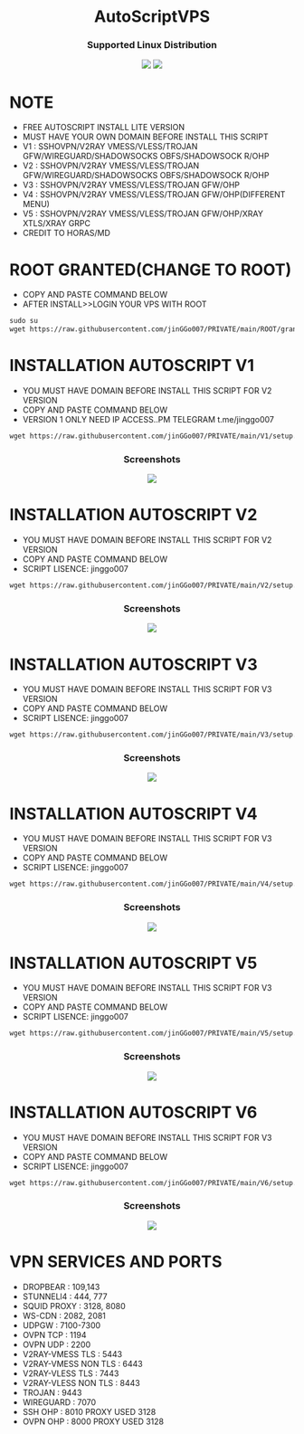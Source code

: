 <h1 align="center">AutoScriptVPS</h1>

<h3 align="center">Supported Linux Distribution</h3>
<p align="center"><img src="https://img.shields.io/static/v1?style=for-the-badge&logo=debian&label=Debian%2010&message=Buster&color=red"> <img src="https://img.shields.io/static/v1?style=for-the-badge&logo=ubuntu&label=Ubuntu%2018&message=18.04 LTS&color=red"> </p>




# NOTE
- FREE AUTOSCRIPT INSTALL LITE VERSION
- MUST HAVE YOUR OWN DOMAIN BEFORE INSTALL THIS SCRIPT
- V1 : SSHOVPN/V2RAY VMESS/VLESS/TROJAN GFW/WIREGUARD/SHADOWSOCKS OBFS/SHADOWSOCK R/OHP
- V2 : SSHOVPN/V2RAY VMESS/VLESS/TROJAN GFW/WIREGUARD/SHADOWSOCKS OBFS/SHADOWSOCK R/OHP
- V3 : SSHOVPN/V2RAY VMESS/VLESS/TROJAN GFW/OHP
- V4 : SSHOVPN/V2RAY VMESS/VLESS/TROJAN GFW/OHP(DIFFERENT MENU)
- V5 : SSHOVPN/V2RAY VMESS/VLESS/TROJAN GFW/OHP/XRAY XTLS/XRAY GRPC
- CREDIT TO HORAS/MD

# ROOT GRANTED(CHANGE TO ROOT)

 - COPY AND PASTE COMMAND BELOW
 - AFTER INSTALL>>LOGIN YOUR VPS WITH ROOT

```html
sudo su
wget https://raw.githubusercontent.com/jinGGo007/PRIVATE/main/ROOT/grant-root && chmod +x grant-root && ./grant-root
  ```
# INSTALLATION AUTOSCRIPT V1

 - YOU MUST HAVE DOMAIN BEFORE INSTALL THIS SCRIPT FOR V2 VERSION
 - COPY AND PASTE COMMAND BELOW
 - VERSION 1 ONLY NEED IP ACCESS..PM TELEGRAM t.me/jinggo007

```html
wget https://raw.githubusercontent.com/jinGGo007/PRIVATE/main/V1/setup.sh && chmod +x setup.sh && ./setup.sh
  ```
<h3 align="center">Screenshots</h3>
<p align="center">
<img src="https://raw.githubusercontent.com/jinGGo007/AUTOSCRIPT/main/v1.jpg">  

# INSTALLATION AUTOSCRIPT V2

 - YOU MUST HAVE DOMAIN BEFORE INSTALL THIS SCRIPT FOR V2 VERSION
 - COPY AND PASTE COMMAND BELOW
 - SCRIPT LISENCE: jinggo007

```html
wget https://raw.githubusercontent.com/jinGGo007/PRIVATE/main/V2/setup.sh && chmod +x setup.sh && ./setup.sh
  ```
<h3 align="center">Screenshots</h3>
<p align="center">
<img src="https://raw.githubusercontent.com/jinGGo007/AUTOSCRIPT/main/v2.jpg">
  
# INSTALLATION AUTOSCRIPT V3

- YOU MUST HAVE DOMAIN BEFORE INSTALL THIS SCRIPT FOR V3 VERSION
- COPY AND PASTE COMMAND BELOW
- SCRIPT LISENCE: jinggo007
  
```html
wget https://raw.githubusercontent.com/jinGGo007/PRIVATE/main/V3/setup.sh && chmod +x setup.sh && ./setup.sh
  ```
 
 <h3 align="center">Screenshots</h3>
<p align="center">
<img src="https://raw.githubusercontent.com/jinGGo007/AUTOSCRIPT/main/v3.jpg">
 
# INSTALLATION AUTOSCRIPT V4

- YOU MUST HAVE DOMAIN BEFORE INSTALL THIS SCRIPT FOR V3 VERSION
- COPY AND PASTE COMMAND BELOW
- SCRIPT LISENCE: jinggo007
  
```html
wget https://raw.githubusercontent.com/jinGGo007/PRIVATE/main/V4/setup.sh && chmod +x setup.sh && ./setup.sh
  ```
 
 <h3 align="center">Screenshots</h3>
<p align="center">
<img src="https://raw.githubusercontent.com/jinGGo007/AUTOSCRIPT/main/v4.jpg">
 
 # INSTALLATION AUTOSCRIPT V5

- YOU MUST HAVE DOMAIN BEFORE INSTALL THIS SCRIPT FOR V3 VERSION
- COPY AND PASTE COMMAND BELOW
- SCRIPT LISENCE: jinggo007
  
```html
wget https://raw.githubusercontent.com/jinGGo007/PRIVATE/main/V5/setup.sh && chmod +x setup.sh && ./setup.sh
  ```
 
 <h3 align="center">Screenshots</h3>
<p align="center">
<img src="https://raw.githubusercontent.com/jinGGo007/AUTOSCRIPT/main/v5.jpg">

 
 # INSTALLATION AUTOSCRIPT V6

- YOU MUST HAVE DOMAIN BEFORE INSTALL THIS SCRIPT FOR V3 VERSION
- COPY AND PASTE COMMAND BELOW
- SCRIPT LISENCE: jinggo007
  
```html
wget https://raw.githubusercontent.com/jinGGo007/PRIVATE/main/V6/setup.sh && chmod +x setup.sh && ./setup.sh
  ```
 
 <h3 align="center">Screenshots</h3>
<p align="center">
<img src="https://raw.githubusercontent.com/jinGGo007/AUTOSCRIPT/main/v6.jpg">
  

  # VPN SERVICES AND PORTS

- DROPBEAR            : 109,143 
- STUNNELl4           : 444, 777 
- SQUID PROXY         : 3128, 8080
- WS-CDN              : 2082, 2081
- UDPGW               : 7100-7300
- OVPN TCP            : 1194 
- OVPN UDP            : 2200
- V2RAY-VMESS TLS     : 5443
- V2RAY-VMESS NON TLS : 6443
- V2RAY-VLESS TLS     : 7443
- V2RAY-VLESS NON TLS : 8443
- TROJAN              : 9443
- WIREGUARD           : 7070
- SSH OHP             : 8010 PROXY USED 3128
- OVPN OHP            : 8000 PROXY USED 3128

  


  



